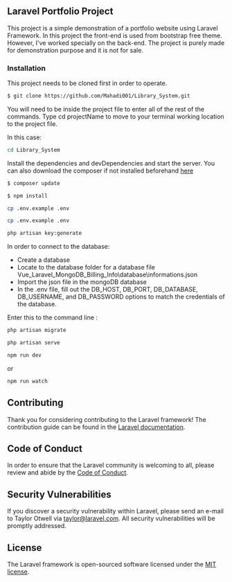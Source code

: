 
## Laravel Portfolio Project

This project is a simple demonstration of a portfolio website using Laravel Framework. In this project the front-end is used from bootstrap free theme. However, I've worked specially on the back-end. The project is purely made for demonstration purpose and it is not for sale.



### Installation

This project needs to be cloned first in order to operate. 
```sh
$ git clone https://github.com/Mahadi001/Library_System.git
```
You will need to be inside the project file to enter all of the rest of the commands. Type cd projectName to move to your terminal working location to the project file.

In this case: 

```sh
cd Library_System
```
Install the dependencies and devDependencies and start the server.
You can also download the composer if not installed beforehand [here](https://getcomposer.org/)

```sh
$ composer update
```

```sh
$ npm install
```

```sh
cp .env.example .env
```
```sh
cp .env.example .env
```
```sh
php artisan key:generate
```
In order to connect to the database:
 - Create a database
 - Locate to the database folder for a database file Vue_Laravel_MongoDB_Billing_Info\database\informations.json
 - Import the json file in the mongoDB database
 - In the .env file, fill out the DB_HOST, DB_PORT, DB_DATABASE, DB_USERNAME, and DB_PASSWORD options to match the credentials of the database.

Enter this to the command line :

```sh
php artisan migrate
```
 
```sh
php artisan serve
```

```sh
npm run dev 
```
or 
```sh
npm run watch 
```



## Contributing

Thank you for considering contributing to the Laravel framework! The contribution guide can be found in the [Laravel documentation](https://laravel.com/docs/contributions).

## Code of Conduct

In order to ensure that the Laravel community is welcoming to all, please review and abide by the [Code of Conduct](https://laravel.com/docs/contributions#code-of-conduct).

## Security Vulnerabilities

If you discover a security vulnerability within Laravel, please send an e-mail to Taylor Otwell via [taylor@laravel.com](mailto:taylor@laravel.com). All security vulnerabilities will be promptly addressed.

## License

The Laravel framework is open-sourced software licensed under the [MIT license](https://opensource.org/licenses/MIT).
